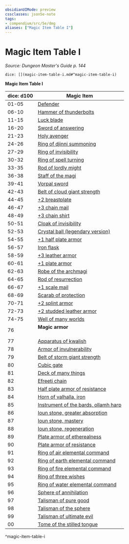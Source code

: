 ```yaml
---
obsidianUIMode: preview
cssclasses: json5e-note
tags:
- compendium/src/5e/dmg
aliases: ["Magic Item Table I"]
---
```

# Magic Item Table I
*Source: Dungeon Master's Guide p. 144* 

`dice: [](magic-item-table-i.md#^magic-item-table-i)`

**Magic Item Table I**

| dice: d100 | Magic Item |
|------------|------------|
| 01-05 | [Defender](z_compendium/items/defender.md) |
| 06-10 | [Hammer of thunderbolts](z_compendium/items/hammer-of-thunderbolts.md) |
| 11-15 | [Luck blade](z_compendium/items/luck-blade.md) |
| 16-20 | [Sword of answering](z_compendium/items/sword-of-answering.md) |
| 21-23 | [Holy avenger](z_compendium/items/holy-avenger.md) |
| 24-26 | [Ring of djinni summoning](z_compendium/items/ring-of-djinni-summoning.md) |
| 27-29 | [Ring of invisibility](z_compendium/items/ring-of-invisibility.md) |
| 30-32 | [Ring of spell turning](z_compendium/items/ring-of-spell-turning.md) |
| 33-35 | [Rod of lordly might](z_compendium/items/rod-of-lordly-might.md) |
| 36-38 | [Staff of the magi](z_compendium/items/staff-of-the-magi.md) |
| 39-41 | [Vorpal sword](z_compendium/items/vorpal-sword.md) |
| 42-43 | [Belt of cloud giant strength](z_compendium/items/belt-of-cloud-giant-strength.md) |
| 44-45 | [+2 breastplate](z_compendium/items/2-armor.md) |
| 46-47 | [+3 chain mail](z_compendium/items/3-armor.md) |
| 48-49 | [+3 chain shirt](z_compendium/items/3-armor.md) |
| 50-51 | [Cloak of invisibility](z_compendium/items/cloak-of-invisibility.md) |
| 52-53 | [Crystal ball (legendary version)](z_compendium/items/crystal-ball-legendary-version.md) |
| 54-55 | [+1 half plate armor](z_compendium/items/1-armor.md) |
| 56-57 | [Iron flask](z_compendium/items/iron-flask.md) |
| 58-59 | [+3 leather armor](z_compendium/items/3-armor.md) |
| 60-61 | [+1 plate armor](z_compendium/items/1-armor.md) |
| 62-63 | [Robe of the archmagi](z_compendium/items/robe-of-the-archmagi.md) |
| 64-65 | [Rod of resurrection](z_compendium/items/rod-of-resurrection.md) |
| 66-67 | [+1 scale mail](z_compendium/items/1-armor.md) |
| 68-69 | [Scarab of protection](z_compendium/items/scarab-of-protection.md) |
| 70-71 | [+2 splint armor](z_compendium/items/2-armor.md) |
| 72-73 | [+2 studded leather armor](z_compendium/items/2-armor.md) |
| 74-75 | [Well of many worlds](z_compendium/items/well-of-many-worlds.md) |
| 76 | **Magic armor**<br /><br />| 1d12 |  |<br />|------|--|<br />| 1-2 | [+2 half plate armor](z_compendium/items/2-armor.md) |<br />| 3-4 | [+2 plate armor](z_compendium/items/2-armor.md) |<br />| 5-6 | [+3 studded leather armor](z_compendium/items/3-armor.md) |<br />| 7-8 | [+3 breastplate](z_compendium/items/3-armor.md) |<br />| 9-10 | [+3 splint armor](z_compendium/items/3-armor.md) |<br />| 11 | [+3 half plate armor](z_compendium/items/3-armor.md) |<br />| 12 | [+3 plate armor](z_compendium/items/3-armor.md) |<br />^magic-armor |
| 77 | [Apparatus of kwalish](z_compendium/items/apparatus-of-kwalish.md) |
| 78 | [Armor of invulnerability](z_compendium/items/armor-of-invulnerability.md) |
| 79 | [Belt of storm giant strength](z_compendium/items/belt-of-storm-giant-strength.md) |
| 80 | [Cubic gate](z_compendium/items/cubic-gate.md) |
| 81 | [Deck of many things](z_compendium/items/deck-of-many-things.md) |
| 82 | [Efreeti chain](z_compendium/items/efreeti-chain.md) |
| 83 | [Half plate armor of resistance](z_compendium/items/armor-of-resistance.md) |
| 84 | [Horn of valhalla, iron](z_compendium/items/horn-of-valhalla-iron.md) |
| 85 | [Instrument of the bards, ollamh harp](z_compendium/items/instrument-of-the-bards-ollamh-harp.md) |
| 86 | [Ioun stone, greater absorption](z_compendium/items/ioun-stone-greater-absorption.md) |
| 87 | [Ioun stone, mastery](z_compendium/items/ioun-stone-mastery.md) |
| 88 | [Ioun stone, regeneration](z_compendium/items/ioun-stone-regeneration.md) |
| 89 | [Plate armor of etherealness](z_compendium/items/plate-armor-of-etherealness.md) |
| 90 | [Plate armor of resistance](z_compendium/items/armor-of-resistance.md) |
| 91 | [Ring of air elemental command](z_compendium/items/ring-of-air-elemental-command.md) |
| 92 | [Ring of earth elemental command](z_compendium/items/ring-of-earth-elemental-command.md) |
| 93 | [Ring of fire elemental command](z_compendium/items/ring-of-fire-elemental-command.md) |
| 94 | [Ring of three wishes](z_compendium/items/ring-of-three-wishes.md) |
| 95 | [Ring of water elemental command](z_compendium/items/ring-of-water-elemental-command.md) |
| 96 | [Sphere of annihilation](z_compendium/items/sphere-of-annihilation.md) |
| 97 | [Talisman of pure good](z_compendium/items/talisman-of-pure-good.md) |
| 98 | [Talisman of the sphere](z_compendium/items/talisman-of-the-sphere.md) |
| 99 | [Talisman of ultimate evil](z_compendium/items/talisman-of-ultimate-evil.md) |
| 00 | [Tome of the stilled tongue](z_compendium/items/tome-of-the-stilled-tongue.md) |
^magic-item-table-i